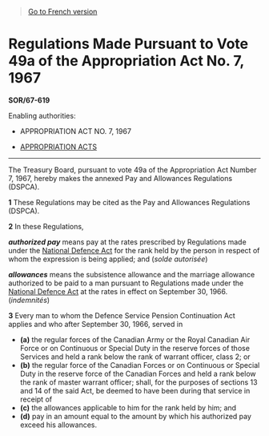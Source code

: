 > [Go to French version](/fr/Règlements/Décrets,%20ordonnances%20et%20règlements%20statutaires/67/619.md)

# Regulations Made Pursuant to Vote 49a of the Appropriation Act No. 7, 1967

**SOR/67-619**

Enabling authorities: 
- APPROPRIATION ACT NO. 7, 1967

- [APPROPRIATION ACTS](/en/Acts/Revised%20Statutes%20of%20Canada/Z/Z-01.md)

----------

The Treasury Board, pursuant to vote 49a of the Appropriation Act Number 7, 1967, hereby makes the annexed Pay and Allowances Regulations (DSPCA).



**1** These Regulations may be cited as the Pay and Allowances Regulations (DSPCA).



**2** In these Regulations,

***authorized pay*** means pay at the rates prescribed by Regulations made under the [National Defence Act](/en/Acts/Revised%20Statutes%20of%20Canada/N/N-5.md) for the rank held by the person in respect of whom the expression is being applied; and (*solde autorisée*)

***allowances*** means the subsistence allowance and the marriage allowance authorized to be paid to a man pursuant to Regulations made under the [National Defence Act](/en/Acts/Revised%20Statutes%20of%20Canada/N/N-5.md) at the rates in effect on September 30, 1966. (*indemnités*)



**3** Every man to whom the Defence Service Pension Continuation Act applies and who after September 30, 1966, served in
- **(a)** the regular forces of the Canadian Army or the Royal Canadian Air Force or on Continuous or Special Duty in the reserve forces of those Services and held a rank below the rank of warrant officer, class 2; or
- **(b)** the regular force of the Canadian Forces or on Continuous or Special Duty in the reserve force of the Canadian Forces and held a rank below the rank of master warrant officer;
shall, for the purposes of sections 13 and 14 of the said Act, be deemed to have been during that service in receipt of
- **(c)** the allowances applicable to him for the rank held by him; and
- **(d)** pay in an amount equal to the amount by which his authorized pay exceed his allowances.


